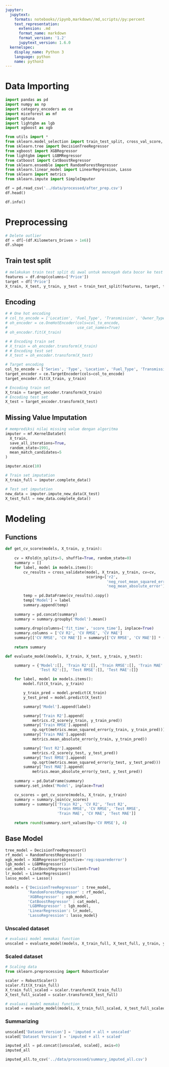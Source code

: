 ```yaml
---
jupyter:
  jupytext:
    formats: notebooks//ipynb,markdown//md,scripts//py:percent
    text_representation:
      extension: .md
      format_name: markdown
      format_version: '1.2'
      jupytext_version: 1.6.0
  kernelspec:
    display_name: Python 3
    language: python
    name: python3
---
```


# Data Importing

```python
import pandas as pd
import numpy as np
import category_encoders as ce
import miceforest as mf
import optuna
import lightgbm as lgb
import xgboost as xgb

from utils import *
from sklearn.model_selection import train_test_split, cross_val_score, cross_validate, KFold
from sklearn.tree import DecisionTreeRegressor
from xgboost import XGBRegressor
from lightgbm import LGBMRegressor
from catboost import CatBoostRegressor
from sklearn.ensemble import RandomForestRegressor
from sklearn.linear_model import LinearRegression, Lasso
from sklearn import metrics
from sklearn.impute import SimpleImputer
```

```python
df = pd.read_csv('../data/processed/after_prep.csv')
df.head()
```

```python
df.info()
```

<!-- #region id="g1GS1AAUZIt9" -->
# Preprocessing
<!-- #endregion -->

```python execution={"iopub.execute_input": "2020-10-15T12:50:17.869621Z", "iopub.status.busy": "2020-10-15T12:50:17.869621Z", "iopub.status.idle": "2020-10-15T12:50:17.883583Z", "shell.execute_reply": "2020-10-15T12:50:17.882586Z", "shell.execute_reply.started": "2020-10-15T12:50:17.869621Z"} id="INV8VvOYZItN"
# Delete outlier
df = df[~(df.Kilometers_Driven > 1e6)]
df.shape
```

<!-- #region id="yEgVyyNSZIt9" -->
## Train test split
<!-- #endregion -->

```python execution={"iopub.execute_input": "2020-10-15T12:50:17.884579Z", "iopub.status.busy": "2020-10-15T12:50:17.884579Z", "iopub.status.idle": "2020-10-15T12:50:17.898543Z", "shell.execute_reply": "2020-10-15T12:50:17.897546Z", "shell.execute_reply.started": "2020-10-15T12:50:17.884579Z"} id="nPxFt6bSZIt-" outputId="2b131b44-7d5e-469d-9e5f-0bc241abd283"
# melakukan train test split di awal untuk mencegah data bocor ke test set saat dilakukan encoding/imputation
features = df.drop(columns=['Price'])
target = df['Price']
X_train, X_test, y_train, y_test = train_test_split(features, target, test_size=0.25, random_state=0)
```

<!-- #region id="oxqsMHrKZIuA" -->
## Encoding
<!-- #endregion -->

```python cell_id="00036-c7e04c20-9ab9-48dc-a699-9e7a06582a8c" execution={"iopub.execute_input": "2020-10-15T12:50:17.900538Z", "iopub.status.busy": "2020-10-15T12:50:17.899538Z", "iopub.status.idle": "2020-10-15T12:50:18.100999Z", "shell.execute_reply": "2020-10-15T12:50:18.100001Z", "shell.execute_reply.started": "2020-10-15T12:50:17.900538Z"} id="_0criLnZIakn" output_cleared=false tags=[]
# # One hot encoding
# col_to_encode = ['Location', 'Fuel_Type', 'Transmission', 'Owner_Type', 'Brand']
# oh_encoder = ce.OneHotEncoder(cols=col_to_encode,
#                               use_cat_names=True)
# oh_encoder.fit(X_train)

# # Encoding train set
# X_train = oh_encoder.transform(X_train)
# # Encoding test set
# X_test = oh_encoder.transform(X_test)
```

```python execution={"iopub.execute_input": "2020-10-15T12:50:18.102994Z", "iopub.status.busy": "2020-10-15T12:50:18.101997Z", "iopub.status.idle": "2020-10-15T12:50:18.179789Z", "shell.execute_reply": "2020-10-15T12:50:18.178825Z", "shell.execute_reply.started": "2020-10-15T12:50:18.102994Z"} id="kcMLnvJxZIuD"
# Target encoding
col_to_encode = ['Series', 'Type', 'Location', 'Fuel_Type', 'Transmission', 'Owner_Type', 'Brand']
target_encoder = ce.TargetEncoder(cols=col_to_encode)
target_encoder.fit(X_train, y_train)

# Encoding train set
X_train = target_encoder.transform(X_train)
# Encoding test set
X_test = target_encoder.transform(X_test)
```

<!-- #region id="6MJs1hK7Iv1N" -->
## Missing Value Imputation
<!-- #endregion -->

```python execution={"iopub.execute_input": "2020-10-15T12:50:18.181784Z", "iopub.status.busy": "2020-10-15T12:50:18.180785Z", "iopub.status.idle": "2020-10-15T12:50:29.221721Z", "shell.execute_reply": "2020-10-15T12:50:29.221721Z", "shell.execute_reply.started": "2020-10-15T12:50:18.181784Z"} id="ccgkETh_Iv1O"
# memprediksi nilai missing value dengan algoritma 
imputer = mf.KernelDataSet(
  X_train,
  save_all_iterations=True,
  random_state=1991,
  mean_match_candidates=5
)

imputer.mice(10)
```

```python execution={"iopub.execute_input": "2020-10-15T12:50:29.221721Z", "iopub.status.busy": "2020-10-15T12:50:29.221721Z", "iopub.status.idle": "2020-10-15T12:50:29.238494Z", "shell.execute_reply": "2020-10-15T12:50:29.237530Z", "shell.execute_reply.started": "2020-10-15T12:50:29.221721Z"} id="e_zrbZk6Iv1S"
# Train set imputation
X_train_full = imputer.complete_data()
```

```python execution={"iopub.execute_input": "2020-10-15T12:50:29.239490Z", "iopub.status.busy": "2020-10-15T12:50:29.239490Z", "iopub.status.idle": "2020-10-15T12:50:31.718460Z", "shell.execute_reply": "2020-10-15T12:50:31.718460Z", "shell.execute_reply.started": "2020-10-15T12:50:29.239490Z"} id="s3TrxVjQIv1Z"
# Test set imputation
new_data = imputer.impute_new_data(X_test)
X_test_full = new_data.complete_data()
```

<!-- #region id="wV2sjkqEZIup" -->
# Modeling
<!-- #endregion -->

<!-- #region id="4g_nWqotKl6_" -->
## Functions
<!-- #endregion -->

```python execution={"iopub.execute_input": "2020-10-15T12:50:31.718460Z", "iopub.status.busy": "2020-10-15T12:50:31.718460Z", "iopub.status.idle": "2020-10-15T12:50:31.734258Z", "shell.execute_reply": "2020-10-15T12:50:31.733261Z", "shell.execute_reply.started": "2020-10-15T12:50:31.718460Z"} id="Qp4QHIuFZIuq"
def get_cv_score(models, X_train, y_train):
    
    cv = KFold(n_splits=5, shuffle=True, random_state=0)
    summary = []
    for label, model in models.items():
        cv_results = cross_validate(model, X_train, y_train, cv=cv, 
                                    scoring=['r2',
                                             'neg_root_mean_squared_error',
                                             'neg_mean_absolute_error'])
        
        temp = pd.DataFrame(cv_results).copy()
        temp['Model'] = label
        summary.append(temp)
    
    summary = pd.concat(summary)
    summary = summary.groupby('Model').mean()
    
    summary.drop(columns=['fit_time', 'score_time'], inplace=True)
    summary.columns = ['CV R2', 'CV RMSE', 'CV MAE']
    summary[['CV RMSE', 'CV MAE']] = summary[['CV RMSE', 'CV MAE']] * -1
    
    return summary
```

```python execution={"iopub.execute_input": "2020-10-15T12:50:31.735253Z", "iopub.status.busy": "2020-10-15T12:50:31.735253Z", "iopub.status.idle": "2020-10-15T12:50:31.750216Z", "shell.execute_reply": "2020-10-15T12:50:31.749219Z", "shell.execute_reply.started": "2020-10-15T12:50:31.735253Z"} id="BXEr8F5VZIu0"
def evaluate_model(models, X_train, X_test, y_train, y_test):

    summary = {'Model':[], 'Train R2':[], 'Train RMSE':[], 'Train MAE':[],
               'Test R2':[], 'Test RMSE':[], 'Test MAE':[]}

    for label, model in models.items():
        model.fit(X_train, y_train)

        y_train_pred = model.predict(X_train)
        y_test_pred = model.predict(X_test)

        summary['Model'].append(label)

        summary['Train R2'].append(
            metrics.r2_score(y_train, y_train_pred))
        summary['Train RMSE'].append(
            np.sqrt(metrics.mean_squared_error(y_train, y_train_pred)))
        summary['Train MAE'].append(
            metrics.mean_absolute_error(y_train, y_train_pred))

        summary['Test R2'].append(
            metrics.r2_score(y_test, y_test_pred))
        summary['Test RMSE'].append(
            np.sqrt(metrics.mean_squared_error(y_test, y_test_pred)))
        summary['Test MAE'].append(
            metrics.mean_absolute_error(y_test, y_test_pred))
    
    summary = pd.DataFrame(summary)
    summary.set_index('Model', inplace=True)

    cv_scores = get_cv_score(models, X_train, y_train)
    summary = summary.join(cv_scores)
    summary = summary[['Train R2', 'CV R2', 'Test R2',
                       'Train RMSE', 'CV RMSE', 'Test RMSE',
                       'Train MAE', 'CV MAE', 'Test MAE']]
    
    return round(summary.sort_values(by='CV RMSE'), 4)
```

<!-- #region id="aR4Sp3UCZIu2" -->
## Base Model
<!-- #endregion -->

```python execution={"iopub.execute_input": "2020-10-15T12:50:31.751211Z", "iopub.status.busy": "2020-10-15T12:50:31.751211Z", "iopub.status.idle": "2020-10-15T12:50:31.765176Z", "shell.execute_reply": "2020-10-15T12:50:31.764178Z", "shell.execute_reply.started": "2020-10-15T12:50:31.751211Z"} id="Oux2OxeDZIu2"
tree_model = DecisionTreeRegressor()
rf_model = RandomForestRegressor()
xgb_model = XGBRegressor(objective='reg:squarederror')
lgb_model = LGBMRegressor()
cat_model = CatBoostRegressor(silent=True)
lr_model = LinearRegression()
lasso_model = Lasso()

models = {'DecisionTreeRegressor' : tree_model,
          'RandomForestRegressor' : rf_model,
          'XGBRegressor' : xgb_model,
          'CatBoostRegressor' : cat_model,
          'LGBMRegressor' : lgb_model,
          'LinearRegression': lr_model,
          'LassoRegression': lasso_model}
```

<!-- #region id="kCSEOF35MoSB" -->
### Unscaled dataset
<!-- #endregion -->

```python colab={"base_uri": "https://localhost:8080/", "height": 297} execution={"iopub.execute_input": "2020-10-15T12:50:31.768167Z", "iopub.status.busy": "2020-10-15T12:50:31.767170Z", "iopub.status.idle": "2020-10-15T12:51:28.813751Z", "shell.execute_reply": "2020-10-15T12:51:28.812752Z", "shell.execute_reply.started": "2020-10-15T12:50:31.768167Z"} executionInfo={"elapsed": 38364, "status": "ok", "timestamp": 1602353945658, "user": {"displayName": "Abdillah Fikri", "photoUrl": "", "userId": "04470220666512949031"}, "user_tz": -420} id="DgfsmUm-HqGG" outputId="890d1059-fe50-4ed7-87d9-16413c775534"
# evaluasi model memakai function
unscaled = evaluate_model(models, X_train_full, X_test_full, y_train, y_test)
```

<!-- #region id="AodaQJBNMtob" -->
### Scaled dataset
<!-- #endregion -->

```python execution={"iopub.execute_input": "2020-10-15T12:51:28.815746Z", "iopub.status.busy": "2020-10-15T12:51:28.815746Z", "iopub.status.idle": "2020-10-15T12:51:28.893537Z", "shell.execute_reply": "2020-10-15T12:51:28.892540Z", "shell.execute_reply.started": "2020-10-15T12:51:28.815746Z"} id="2lQZQbORMwYB"
# Scaling data
from sklearn.preprocessing import RobustScaler

scaler = RobustScaler()
scaler.fit(X_train_full)
X_train_full_scaled = scaler.transform(X_train_full)
X_test_full_scaled = scaler.transform(X_test_full)
```

```python colab={"base_uri": "https://localhost:8080/", "height": 297} execution={"iopub.execute_input": "2020-10-15T12:51:28.896529Z", "iopub.status.busy": "2020-10-15T12:51:28.895532Z", "iopub.status.idle": "2020-10-15T12:52:30.847826Z", "shell.execute_reply": "2020-10-15T12:52:30.847826Z", "shell.execute_reply.started": "2020-10-15T12:51:28.896529Z"} executionInfo={"elapsed": 81010, "status": "ok", "timestamp": 1602353988430, "user": {"displayName": "Abdillah Fikri", "photoUrl": "", "userId": "04470220666512949031"}, "user_tz": -420} id="58C87fQHNRII" outputId="90af7df3-a745-4722-d77d-53f144212a91"
# evaluasi model memakai function
scaled = evaluate_model(models, X_train_full_scaled, X_test_full_scaled, y_train, y_test)
```

### Summarizing

```python execution={"iopub.execute_input": "2020-10-15T12:52:30.847826Z", "iopub.status.busy": "2020-10-15T12:52:30.847826Z", "iopub.status.idle": "2020-10-15T12:52:30.863806Z", "shell.execute_reply": "2020-10-15T12:52:30.862807Z", "shell.execute_reply.started": "2020-10-15T12:52:30.847826Z"} id="bg_vcQxLLg0n"
unscaled['Dataset Version'] = 'imputed + all + unscaled'
scaled['Dataset Version'] = 'imputed + all + scaled'
```

```python execution={"iopub.execute_input": "2020-10-15T12:52:30.865799Z", "iopub.status.busy": "2020-10-15T12:52:30.865799Z", "iopub.status.idle": "2020-10-15T12:52:30.911677Z", "shell.execute_reply": "2020-10-15T12:52:30.910679Z", "shell.execute_reply.started": "2020-10-15T12:52:30.865799Z"}
imputed_all = pd.concat([unscaled, scaled], axis=0)
imputed_all
```

```python execution={"iopub.execute_input": "2020-10-15T12:52:30.916663Z", "iopub.status.busy": "2020-10-15T12:52:30.916663Z", "iopub.status.idle": "2020-10-15T12:52:30.943590Z", "shell.execute_reply": "2020-10-15T12:52:30.942594Z", "shell.execute_reply.started": "2020-10-15T12:52:30.916663Z"}
imputed_all.to_csv('../data/processed/summary_imputed_all.csv')
```
